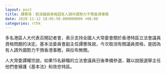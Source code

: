 ```yaml
---
layout: post
title: 譚惠珠：取消議員資格因有人請外國勢力干預香港事務
date: 2020-11-12 18:05:50.000000000 +08:00
categories: rthk
---
```


多名港區人大代表召開記者會，表示支持全國人大常委會關於香港特區立法會議員資格問題的決定。基本法委員會副主任譚惠珠說，今次取消有關議員資格，是因為有人請外國勢力干預香港事務，與拉布無關。

人大常委譚耀宗說，如果15名辭職的立法會議員日後準備參選，難以說服選舉主任他們會擁護《基本法》和效忠特區。
